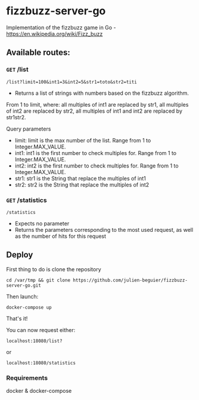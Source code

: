 # fizzbuzz-server-go
Implementation of the fizzbuzz game in Go - https://en.wikipedia.org/wiki/Fizz_buzz

## Available routes:

### `GET` /list

```
/list?limit=100&int1=3&int2=5&str1=toto&str2=titi
```

* Returns a list of strings with numbers based on the fizzbuzz algorithm.

From 1 to limit, where: all multiples of int1 are replaced by str1, all
multiples of int2 are replaced by str2, all multiples of int1 and int2 are
replaced by str1str2.

Query parameters

* limit: limit is the max number of the list. Range from 1 to Integer.MAX_VALUE.
* int1: int1 is the first number to check multiples for. Range from 1 to Integer.MAX_VALUE.
* int2: int2 is the first number to check multiples for. Range from 1 to Integer.MAX_VALUE.
* str1: str1 is the String that replace the multiples of int1
* str2: str2 is the String that replace the multiples of int2


### `GET` /statistics

```
/statistics
```

* Expects no parameter
* Returns the parameters corresponding to the most used request, as well as the
number of hits for this request

## Deploy

First thing to do is clone the repository
```
cd /var/tmp && git clone https://github.com/julien-beguier/fizzbuzz-server-go.git
```
Then launch:
```
docker-compose up
```
That's it!

You can now request either:
```
localhost:18080/list?
```
or
```
localhost:18080/statistics
```

### Requirements

docker & docker-compose